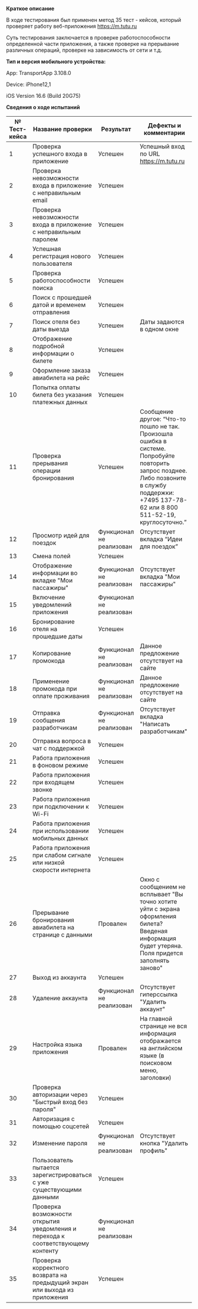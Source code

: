 **Краткое описание** 

В ходе тестирования был применен метод 35 тест - кейсов, который проверяет работу   веб-приложения https://m.tutu.ru

Суть тестирования заключается в проверке работоспособности определенной части приложения, а также проверке на прерывание различных операций, проверке на зависимость от сети и т.д.

**Тип и версия мобильного устройства:**

App: TransportApp 3.108.0

Device: iPhone12,1

iOS Version 16.6 (Build 20G75)

**Сведения о ходе испытаний**

| № Тест-кейса | Название проверки                                            | Результат                | Дефекты и комментарии                                        |
| ------------ | ------------------------------------------------------------ | ------------------------ | ------------------------------------------------------------ |
| 1            | Проверка успешного входа в приложение                        | Успешен                  | Успешный вход по URL https://m.tutu.ru                       |
| 2            | Проверка невозможности входа в приложение с неправильным email | Успешен                  |                                                              |
| 3            | Проверка невозможности входа в приложение с неправильным паролем | Успешен                  |                                                              |
| 4            | Успешная регистрация нового пользователя                     | Успешен                  |                                                              |
| 5            | Проверка работоспособности поиска                            | Успешен                  |                                                              |
| 6            | Поиск с прошедшей датой и временем отправления               | Успешен                  |                                                              |
| 7            | Поиск отеля без даты выезда                                  | Успешен                  | Даты задаются в одном окне                                   |
| 8            | Отображение подробной информации о билете                    | Успешен                  |                                                              |
| 9            | Оформление заказа авиабилета на рейс                         | Успешен                  |                                                              |
| 10           | Попытка оплаты билета без указания платежных данных          | Успешен                  |                                                              |
| 11           | Проверка прерывания операции бронирования                    | Успешен                  | Сообщение другое: “Что-то пошло не так. Произошла ошибка в системе. Попробуйте повторить запрос позднее. Либо позвоните в службу поддержки: +7495 137-78-62 или 8 800 511-52-19, круглосуточно.” |
| 12           | Просмотр идей для поездок                                    | Функционал не реализован | Отсутствует вкладка “Идеи для поездок”                       |
| 13           | Смена полей                                                  | Успешен                  |                                                              |
| 14           | Отображение информации во вкладке "Мои пассажиры"            | Функционал не реализован | Отсутствует вкладка "Мои пассажиры"                          |
| 15           | Включение уведомлений приложения                             | Функционал не реализован |                                                              |
| 16           | Бронирование отеля на прошедшие даты                         | Успешен                  |                                                              |
| 17           | Копирование промокода                                        | Функционал не реализован | Данное предложение отсутствует на сайте                      |
| 18           | Применение промокода при оплате проживания                   | Функционал не реализован | Данное предложение отсутствует на сайте                      |
| 19           | Отправка сообщения разработчикам                             | Функционал не реализован | Отсутствует вкладка "Написать разработчикам"                 |
| 20           | Отправка вопроса в чат с поддержкой                          | Успешен                  |                                                              |
| 21           | Работа приложения в фоновом режиме                           | Успешен                  |                                                              |
| 22           | Работа приложения при входящем звонке                        | Успешен                  |                                                              |
| 23           | Работа приложения при подключении к Wi-Fi                    | Успешен                  |                                                              |
| 24           | Работа приложения при использовании мобильных данных         | Успешен                  |                                                              |
| 25           | Работа приложения при слабом сигнале или низкой скорости интернета | Успешен                  |                                                              |
| 26           | Прерывание бронирования авиабилета на странице с данными     | Провален                 | Окно с сообщением не всплывает "Вы точно хотите уйти с экрана оформления билета? Введеная информация будет утеряна. Поля придется заполнять заново" |
| 27           | Выход из аккаунта                                            | Успешен                  |                                                              |
| 28           | Удаление аккаунта                                            | Функционал не реализован | Отсутствует гиперссылка "Удалить аккаунт"                    |
| 29           | Настройка языка приложения                                   | Провален                 | На главной странице не вся информация отображается на английском языке (в поисковом меню, заголовки) |
| 30           | Проверка авторизации через "Быстрый вход без пароля"         | Успешен                  |                                                              |
| 31           | Авторизация с помощью соцсетей                               | Успешен                  |                                                              |
| 32           | Изменение пароля                                             | Функционал не реализован | Отсутствует кнопка "Удалить профиль"                         |
| 33           | Пользователь пытается зарегистрироваться с уже существующими данными | Успешен                  |                                                              |
| 34           | Проверка возможности открытия уведомления и перехода к соответствующему контенту | Функционал не реализован |                                                              |
| 35           | Проверка корректного возврата на предыдущий экран или выхода из приложения | Успешен                  |                                                              |

